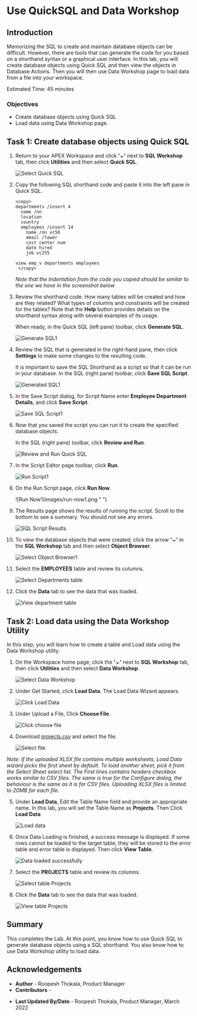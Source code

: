 # Use QuickSQL and Data Workshop

## Introduction

Memorizing the SQL to create and maintain database objects can be difficult. However, there are tools that can generate the code for you based on a shorthand syntax or a graphical user interface. In this lab, you will create database objects using Quick SQL and then view the objects in Database Actions. Then you will then use Data Workshop page to load data from a file into your workspace.

Estimated Time: 45 minutes

### Objectives

- Create database objects using Quick SQL
- Load data using Data Workshop page.


## Task 1: Create database objects using Quick SQL

1. Return to your APEX Workspace and click **'⌄'** next to **SQL Workshop** tab, then click **Utilities** and then select **Quick SQL**.

   ![Select Quick SQL](images/navigate-to-quicksql1.png " ")

2. Copy the following SQL shorthand code and paste it into the left pane in Quick SQL.

    ```
    <copy>
    departments /insert 4
      name /nn
      location
      country
      employees /insert 14
        name /nn vc50
        email /lower
        cost center num
        date hired
        job vc255

    view emp_v departments employees
     </copy>
    ```
    *Note that the Indentation from the code you copied should be similar to the one we have in the screenshot below*
3. Review the shorthand code. How many tables will be created and how are they related? What types of columns and constraints will be created for the tables? Note that the **Help** button provides details on the shorthand syntax along with several examples of its usage.

    When ready, in the Quick SQL (left pane) toolbar, click **Generate SQL**.

   ![Generate SQL1](./images/generate-sql1.png " ")

4. Review the SQL that is generated in the right-hand pane, then click **Settings** to make some changes to the resulting code.

   It is important to save the SQL Shorthand as a script so that it can be run in your database.
   In the SQL (right pane) toolbar, click **Save SQL Script**.  

   ![Generated SQL1](images/generated-sql1.png " ")

5. In the Save Script dialog, for Script Name enter **Employee Department Details**, and click **Save Script**.

    ![Save SQL Script1](images/save-sql-scripts1.png " ")

6. Now that you saved the script you can run it to create the specified database objects.

    In the SQL (right pane) toolbar, click **Review and Run**.

    ![Review and Run Quick SQL](images/review-and-run1.png " ")

7.  In the Script Editor page toolbar, click **Run**.

    ![Run Script1](images/running-scripts1.png " ")

8. On the Run Script page, click **Run Now**.

    ![Run Now1(images/run-now1.png " ")

9. The Results page shows the results of running the script. Scroll to the bottom to see a summary. You should not see any errors.

    ![SQL Script Results](images/results.png " ")

10. To view the database objects that were created, click the arrow  **'⌄'** in the **SQL Workshop** tab and then select **Object Browser**.

    ![Select Object Browser1](images/navigate-to-object-browser1.png " ")

11. Select the **EMPLOYEES** table and review its columns.

    ![Select Departments table](images/select-departments-table.png " ")

12. Click the **Data** tab to see the data that was loaded.

    ![View department table](images/view-departments-table-data1.png " ")

## Task 2: Load data using the Data Workshop Utility

In this step, you will learn how to create a table and Load data using the Data Workshop utility.

1. On the Workspace home page, click the **'⌄'** next to **SQL Workshop** tab, then click **Utilities** and then select **Data Workshop**.

   ![Select Data Workshop](images/navigate-to-data-workshop1.png " ")

2. Under Get Started, click **Load Data**. The Load Data Wizard appears.

   ![Click Load Data](images/click-data-load1.png " ")

3. Under Upload a File, Click **Choose File**.

   ![Click choose file](images/choose-file-to-load1.png " ")

4. Download [projects.csv](projects.csv) and select the file.

   ![Select file](images/select-appropriate-file1.png " ")

  *Note: If the uploaded XLSX file contains multiple worksheets, Load Data wizard picks the first sheet by default. To load another sheet, pick it from the Select Sheet select list. The First lines contains headers checkbox works similar to CSV files. The same is true for the Configure dialog, the behaviour is the same as it is for CSV files. Uploading XLSX files is limited to 20MB for each file.*

5. Under **Load Data**, Edit the Table Name field and provide an appropriate name. In this lab, you will set the Table Name as **Projects**. Then Click **Load Data**

   ![Load data](images/load-data1.png " ")

6. Once Data Loading is finished, a success message is displayed. If some rows cannot be loaded to the target table, they will be stored to the error table and error table is displayed. Then click **View Table**.

   ![Data loaded successfully](images/data-loaded-successfully.png " ")

7. Select the **PROJECTS** table and review its columns.

    ![Select table Projects](images/navigate-to-table1.png " ")

8. Click the **Data** tab to see the data that was loaded.

    ![View table Projects](images/view-projects-table-data1.png " ")

## Summary

This completes the Lab. At this point, you know how to use Quick SQL to generate database objects using a SQL shorthand. You also know how to use Data Workshop utility to load data.

## Acknowledgements
* **Author** - Roopesh Thokala, Product Manager
* **Contributors** -
- **Last Updated By/Date** - Roopesh Thokala, Product Manager, March 2022
